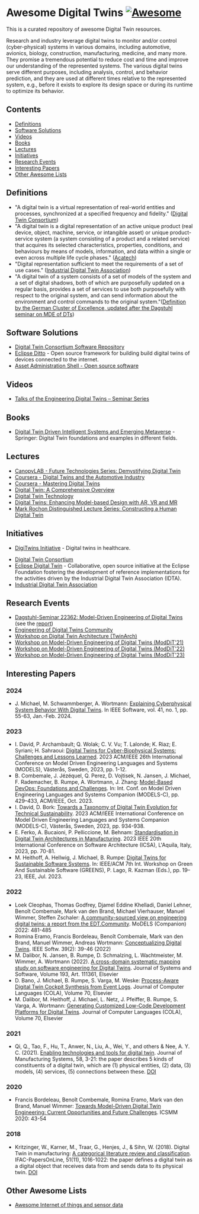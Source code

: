 <!--lint disable awesome-git-repo-age-->
# Awesome Digital Twins [![Awesome](https://awesome.re/badge.svg)](https://github.com/sindresorhus/awesome)

This is a curated repository of awesome Digital Twin resources.

Research and industry leverage digital twins to monitor and/or control (cyber-physical) systems in various domains, including automotive, avionics, biology, construction, manufacturing, medicine, and many more.
They promise a tremendous potential to reduce cost and time and improve our understanding of the represented systems.
The various digital twins serve different purposes, including analysis, control, and behavior prediction, and they are used at different times relative to the represented system, e.g., before it exists to explore its design space or during its runtime to optimize its behavior.

## Contents

- [Definitions](#definitions)
- [Software Solutions](#software-solutions)
- [Videos](#videos)
- [Books](#books)
- [Lectures](#lectures)
- [Initiatives](#initiatives)
- [Research Events](#research-events)
- [Interesting Papers](#interesting-papers)
- [Other Awesome Lists](#other-awesome-lists)

## Definitions

<!--lint ignore double-link-->
- "A digital twin is a virtual representation of real-world entities and processes, synchronized at a specified frequency and fidelity." ([Digital Twin Consortium](https://www.digitaltwinconsortium.org))
- "A digital twin is a digital representation of an active unique product (real device, object, machine, service, or intangible asset) or unique product-service system (a system consisting of a product and a related service) that acquires its selected characteristics, properties, conditions, and behaviours by means of models, information, and data within a single or even across multiple life cycle phases." ([Acatech](https://www.acatech.de/wp-content/uploads/2019/09/Forschungsbeirat_Themenfelder-Industrie-4.0-2.pdf))
- "Digital representation sufficient to meet the requirements of a set of use cases." ([Industrial Digital Twin Association](https://industrialdigitaltwin.org/glossar/digitaler-zwilling))
- "A digital twin of a system consists of a set of models of the system and a set of digital shadows, both of which are purposefully updated on a regular basis, provides a set of services to use both purposefully with respect to the original system, and can send information about the environment and control commands to the original system."([Definition by the German Cluster of Excellence, updated after the Dagstuhl seminar on MDE of DTs](https://www.se-rwth.de/essay/Digital-Twin-Definition/))

## Software Solutions

- [Digital Twin Consortium Software Repository](https://github.com/digitaltwinconsortium)
- [Eclipse Ditto](https://www.eclipse.org/ditto/intro-digitaltwins.html) - Open source framework for building build digital twins of devices connected to the internet.
- [Asset Administration Shell - Open source software](https://industrialdigitaltwin.org/en/technology)

## Videos

- [Talks of the Engineering Digital Twins – Seminar Series](https://edt.community/past-events/)

## Books

- [Digital Twin Driven Intelligent Systems and Emerging Metaverse](https://link.springer.com/book/10.1007/978-981-99-0252-1) - Springer: Digital Twin foundations and examples in different fields.

## Lectures

- [CanopyLAB - Future Technologies Series: Demystifying Digital Twin](https://student.canopylab.com/public/course-preview/290/)
- [Coursera - Digital Twins and the Automotive Industry](https://www.coursera.org/lecture/digital-twins/digital-twins-and-the-automotive-industry-ss9Mw)
- [Coursera - Mastering Digital Twins](https://www.coursera.org/learn/mastering-digital-twins)
- [Digital Twin: A Comprehensive Overview](https://www.udemy.com/course/digital-twin-a-comprehensive-overview/)
- [Digital Twin Technology](https://www.ntnu.edu/studies/courses/IP500520#tab=omEmnet)
- [Digital Twins: Enhancing Model-based Design with AR, VR and MR](https://www.conted.ox.ac.uk/courses/digital-twins-enhancing-model-based-design-with-ar-vr-and-mr)
- [Mark Rochon Distinguished Lecture Series: Constructing a Human Digital Twin](https://www.youtube.com/watch?v=AO8Q_YIjsis)

## Initiatives

- [DigiTwins Initiative](https://www.digitwins.org/about-the-initiative) - Digital twins in healthcare.
<!--lint ignore double-link-->
- [Digital Twin Consortium](https://www.digitaltwinconsortium.org/)
- [Eclipse Digital Twin](https://projects.eclipse.org/projects/dt/) - Collaborative, open source initiative at the Eclipse Foundation fostering the development of reference implementations for the activities driven by the Industrial Digital Twin Association (IDTA).
- [Industrial Digital Twin Association](https://industrialdigitaltwin.org/en/)

## Research Events

- [Dagstuhl-Seminar 22362: Model-Driven Engineering of Digital Twins](https://www.dagstuhl.de/de/programm/kalender/semhp/?semnr=22362) (see the [report](https://doi.org/10.4230/DagRep.12.9.20))
- [Engineering of Digital Twins Community](https://edt.community/)
- [Workshop on Digital Twin Architecture (TwinArch)](https://www.iese.fraunhofer.de/en/twinarch.html)
- [Workshop on Model-Driven Engineering of Digital Twins (ModDiT'21)](https://gemoc.org/events/moddit2021.html)
- [Workshop on Model-Driven Engineering of Digital Twins (ModDiT'22)](https://gemoc.org/events/moddit2022.html)
- [Workshop on Model-Driven Engineering of Digital Twins (ModDiT'23)](https://gemoc.org/events/moddit2023.html)

## Interesting Papers

### 2024

- J. Michael, M. Schwammberger, A. Wortmann: [Explaining Cyberphysical System Behavior With Digital Twins](https://doi.org/10.1109/10.1109/MS.2023.3319580). In IEEE Software, vol. 41, no. 1, pp. 55-63, Jan.-Feb. 2024.

### 2023

- I. David, P. Archambault; Q. Wolak; C. V. Vu; T. Lalonde; K. Riaz; E. Syriani; H. Sahraoui: [Digital Twins for Cyber-Biophysical Systems: Challenges and Lessons Learned](https://doi.org/10.1109/MODELS58315.2023.00014). 2023 ACM/IEEE 26th International Conference on Model Driven Engineering Languages and Systems (MODELS), Västerås, Sweden, 2023, pp. 1-12.
- B. Combemale, J. Jézéquel, Q. Perez, D. Vojtisek, N. Jansen, J. Michael, F. Rademacher, B. Rumpe, A. Wortmann, J. Zhang: [Model-Based DevOps: Foundations and Challenges](https://doi.org/10.1109/MODELS-C59198.2023.00076). In: Int. Conf. on Model Driven Engineering Languages and Systems Companion (MODELS-C), pp. 429–433, ACM/IEEE, Oct. 2023.
- I. David, D. Bork: [Towards a Taxonomy of Digital Twin Evolution for Technical Sustainability](https://doi.org/10.1109/MODELS-C59198.2023.00147). 2023 ACM/IEEE International Conference on Model Driven Engineering Languages and Systems Companion (MODELS-C), Västerås, Sweden, 2023, pp. 934-938.
- E. Ferko, A. Bucaioni, P. Pelliccione, M. Behnam: [Standardisation in Digital Twin Architectures in Manufacturing](https://doi.org/10.1109/ICSA56044.2023.00015). 2023 IEEE 20th International Conference on Software Architecture (ICSA), L'Aquila, Italy, 2023, pp. 70-81.
- M. Heithoff, A. Hellwig, J. Michael, B. Rumpe: [Digital Twins for Sustainable Software Systems](https://www.se-rwth.de/publications/Digital-Twins-for-Sustainable-Software-Systems.pdf). In: IEEE/ACM 7th Int. Workshop on Green And Sustainable Software (GREENS), P. Lago, R. Kazman (Eds.), pp. 19–23, IEEE, Jul. 2023.

### 2022

- Loek Cleophas, Thomas Godfrey, Djamel Eddine Khelladi, Daniel Lehner, Benoît Combemale, Mark van den Brand, Michael Vierhauser, Manuel Wimmer, Steffen Zschaler: [A community-sourced view on engineering digital twins: a report from the EDT.Community](https://doi.org/10.1145/3550356.3561549). MoDELS (Companion) 2022: 481-485
- Romina Eramo, Francis Bordeleau, Benoît Combemale, Mark van den Brand, Manuel Wimmer, Andreas Wortmann: [Conceptualizing Digital Twins](https://doi.org/10.1109/MS.2021.3130755). IEEE Softw. 39(2): 39-46 (2022)
- M. Dalibor, N. Jansen, B. Rumpe, D. Schmalzing, L. Wachtmeister, M. Wimmer, A. Wortmann (2022). [A cross-domain systematic mapping study on software engineering for Digital Twins](http://www.se-rwth.de/publications/A-cross-domain-systematic-mapping-study-on-software-engineering-for-Digital-Twins.pdf). Journal of Systems and Software, Volume 193, Art. 111361, Elsevier
- D. Bano, J. Michael, B. Rumpe, S. Varga, M. Weske: [Process-Aware Digital Twin Cockpit Synthesis from Event Logs](http://www.se-rwth.de/publications/Process-Aware-Digital-Twin-Cockpit-Synthesis-from-Event-Logs.pdf). Journal of Computer Languages (COLA), Volume 70, Elsevier
- M. Dalibor, M. Heithoff, J. Michael, L. Netz, J. Pfeiffer, B. Rumpe, S. Varga, A. Wortmann: [Generating Customized Low-Code Development Platforms for Digital Twins](http://www.se-rwth.de/publications/Generating-Customized-Low-Code-Development-Platforms-for-Digital-Twins.pdf). Journal of Computer Languages (COLA), Volume 70, Elsevier

### 2021

- Qi, Q., Tao, F., Hu, T., Anwer, N., Liu, A., Wei, Y., and others & Nee, A. Y. C. (2021). [Enabling technologies and tools for digital twin](https://www.researchgate.net/profile/Qinglin-Qi/publication/336870688_Enabling_technologies_and_tools_for_digital_twin/links/5db7edf14585151435ce6942/Enabling-technologies-and-tools-for-digital-twin.pdf). Journal of Manufacturing Systems, 58, 3-21: the paper describes 5 kinds of constituents of a digital twin, which are (1) physical entities, (2) data, (3) models, (4) services, (5) connections between these. [DOI](https://doi.org/10.1016/j.jmsy.2019.10.001)

### 2020

- Francis Bordeleau, Benoît Combemale, Romina Eramo, Mark van den Brand, Manuel Wimmer: [Towards Model-Driven Digital Twin Engineering: Current Opportunities and Future Challenges](https://doi.org/10.1007/978-3-030-58167-1_4). ICSMM 2020: 43-54

### 2018

- Kritzinger, W., Karner, M., Traar, G., Henjes, J., & Sihn, W. (2018). Digital Twin in manufacturing: [A categorical literature review and classification](https://publik.tuwien.ac.at/files/publik_274125.pdf). IFAC-PapersOnLine, 51(11), 1016-1022: the paper defines a digital twin as a digital object that receives data from and sends data to its physical twin. [DOI](https://doi.org/10.1016/j.ifacol.2018.08.474)

## Other Awesome Lists

- [Awesome Internet of things and sensor data](https://github.com/newTendermint/awesome-bigdata#internet-of-things-and-sensor-data)
